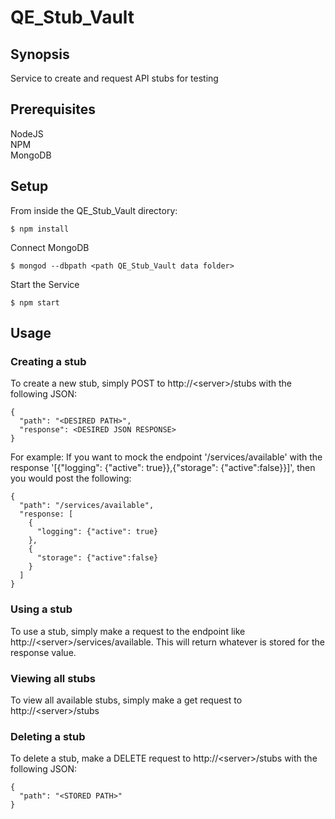 # QE_Stub_Vault

## Synopsis
Service to create and request API stubs for testing

## Prerequisites
NodeJS<br />
NPM<br />
MongoDB

## Setup
From inside the QE_Stub_Vault directory:
```
$ npm install
```

Connect MongoDB
```
$ mongod --dbpath <path QE_Stub_Vault data folder>
```

Start the Service
```
$ npm start
```

## Usage

### Creating a stub
To create a new stub, simply POST to http://\<server\>/stubs with the following JSON:
```
{
  "path": "<DESIRED PATH>",
  "response": <DESIRED JSON RESPONSE>
}
```

For example: If you want to mock the endpoint '/services/available' with the response '[{"logging": {"active": true}},{"storage": {"active":false}}]', then you would post the following:
```
{
  "path": "/services/available",
  "response: [
    {
      "logging": {"active": true}
    },
    {
      "storage": {"active":false}
    }
  ]
}
```

### Using a stub
To use a stub, simply make a request to the endpoint like http://\<server\>/services/available. This will return whatever is stored for the response value.

### Viewing all stubs
To view all available stubs, simply make a get request to http://\<server\>/stubs

### Deleting a stub
To delete a stub, make a DELETE request to http://\<server\>/stubs with the following JSON:
```
{
  "path": "<STORED PATH>"
}
```
